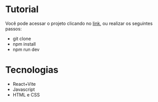 # Tutorial

Você pode acessar o projeto clicando no [link](https://avati-mateuspierre.netlify.app/), ou realizar os seguintes passos:
- git clone
- npm install
- npm run dev

# Tecnologias
- React+Vite
- Javascript
- HTML e CSS

